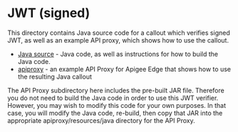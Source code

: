 # JWT (signed)

This directory contains Java source code for a callout which verifies signed JWT, 
as well as an example API proxy, which shows how to use the callout. 


- [Java source](callout) - Java code, as well as instructions for how to build the Java code.
- [apiproxy](apiproxy) - an example API Proxy for Apigee Edge that shows how to use the resulting Java callout


The API Proxy subdirectory here includes the pre-built JAR file. Therefore you do not need to build the Java code in order to use this JWT verifier. However, you may wish to modify this code for your own purposes. In that case, you will modify the Java code, re-build, then copy that JAR into the appropriate apiproxy/resources/java directory for the API Proxy.  
